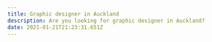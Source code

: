 ```yaml
---
title: Graphic designer in Auckland
description: Are you looking for graphic designer in Auckland?
date: 2021-01-21T21:23:31.651Z
---
```

